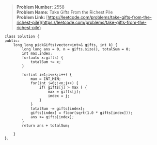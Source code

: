 > **Problem Number:** 2558 <br>
> **Problem Name:** Take Gifts From the Richest Pile <br>
> **Problem Link:** [https://leetcode.com/problems/take-gifts-from-the-richest-pile](https://leetcode.com/problems/take-gifts-from-the-richest-pile) <br>

    class Solution {
    public:
        long long pickGifts(vector<int>& gifts, int k) {
            long long ans = 0, n = gifts.size(), totalSum = 0;
            int max,index;
            for(auto x:gifts) {
                totalSum += x;
            }
            
            for(int i=1;i<=k;i++) {
                max = INT_MIN;
                for(int j=0;j<n;j++) {
                    if( gifts[j] > max ) {
                        max = gifts[j];
                        index = j;
                    }
                }
                totalSum -= gifts[index];
                gifts[index] = floor(sqrt(1.0 * gifts[index]));
                ans += gifts[index];
            }
            return ans + totalSum;
            
        }
    };